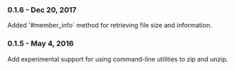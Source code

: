 ### 0.1.6 - Dec 20, 2017

Added '#member_info` method for retrieving file size and information.

### 0.1.5 - May 4, 2016

Add experimental support for using command-line utilities to zip and unzip.
